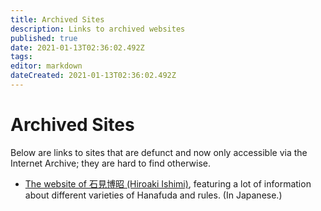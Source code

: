 ```yaml
---
title: Archived Sites
description: Links to archived websites
published: true
date: 2021-01-13T02:36:02.492Z
tags: 
editor: markdown
dateCreated: 2021-01-13T02:36:02.492Z
---
```


# Archived Sites

Below are links to sites that are defunct and now only accessible via the Internet Archive; they are hard to find otherwise.

* [The website of 石見博昭 (Hiroaki Ishimi)](https://web.archive.org/web/20181111085619/http://www.geocities.jp:80/xmbwq497/h-menu.html), featuring a lot of information about different varieties of Hanafuda and rules. (In Japanese.)
